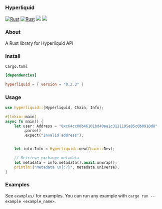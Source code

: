 ### Hyperliquid

[![Rust](https://github.com/dennohpeter/hyperliquid/actions/workflows/general.yml/badge.svg)](https://github.com/dennohpeter/hyperliquid/actions/workflows/general.yml)
[![Rust](https://github.com/dennohpeter/hyperliquid/actions/workflows/audit.yml/badge.svg)](https://github.com/dennohpeter/hyperliquid/actions/workflows/audit.yml)
[![](https://img.shields.io/badge/License-MIT-green.svg)](./LICENSE)
[![](https://img.shields.io/crates/v/hyperliquid)](https://crates.io/crates/hyperliquid)

### About

A Rust library for Hyperliquid API

### Install

`Cargo.toml`

```toml
[dependencies]

hyperliquid = { version = "0.2.3" }
```

### Usage

```rust
use hyperliquid::{Hyperliquid, Chain, Info};

#[tokio::main]
async fn main() {
    let user: Address = "0xc64cc00b46101bd40aa1c3121195e85c0b0918d8"
        .parse()
        .expect("Invalid address");


    let info:Info = Hyperliquid::new(Chain::Dev);

    // Retrieve exchange metadata
    let metadata = info.metadata().await.unwrap();
    println!("Metadata \n{:?}", metadata.universe);
}
```

### Examples

See `examples/` for examples. You can run any example with `cargo run --example <example_name>`.
